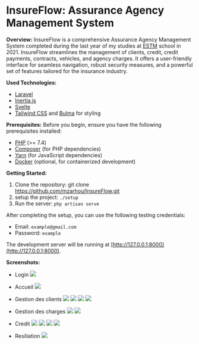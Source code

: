 # InsureFlow: Assurance Agency Management System
**Overview:**
InsureFlow is a comprehensive Assurance Agency Management System completed during the last year of my studies at [ESTM](http://www.est-umi.ac.ma/) school in 2021. InsureFlow streamlines the management of clients, credit, credit payments, contracts, vehicles, and agency charges. It offers a user-friendly interface for seamless navigation, robust security measures, and a powerful set of features tailored for the insurance industry.

**Used Technologies:**
- [Laravel](https://laravel.com/)
- [Inertia.js](https://inertiajs.com/)
- [Svelte](https://svelte.dev/)
- [Tailwind CSS](https://tailwindcss.com/) and [Bulma](https://bulma.io/) for styling

**Prerequisites:**
Before you begin, ensure you have the following prerequisites installed:

- [PHP](https://www.php.net/) (>= 7.4)
- [Composer](https://getcomposer.org/) (for PHP dependencies)
- [Yarn](https://yarnpkg.com/) (for JavaScript dependencies)
- [Docker](https://www.docker.com/) (optional, for containerized development)

**Getting Started:**

1. Clone the repository: git clone https://github.com/mzarhou/InsureFlow.git
2. setup the project: `./setup`
3. Run the server: `php artisan serve`

After completing the setup, you can use the following testing credentials:
- Email: ```example@gmail.com```
- Password: ```example```

The development server will be running at [http://127.0.0.1:8000](http://127.0.0.1:8000).


**Screenshots:**
- Login
![](screenshots/login.png)

- Accueil
![](screenshots/accueil.png)

- Gestion des clients
![](screenshots/gestion-client-index.png)
![](screenshots/gestion-client-info.png)
![](screenshots/gestion-client-add-new-client.png)
![](screenshots/gestion-client-add-new-client-2.png)


- Gestion des charges
![](screenshots/charges.png)
![](screenshots/charges-add.png)

- Credit
![](screenshots/credit-index.png)
![](screenshots/credit-paiments.png)
![](screenshots/credit-paiments-add.png)
![](screenshots/credit-complet.png)

- Resiliation
![](screenshots/resiliation-index.png)
